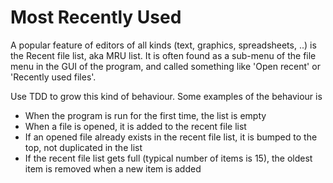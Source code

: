 Most Recently Used
==================

A popular feature of editors of all kinds (text, graphics, spreadsheets, ..) is the Recent file list, aka MRU list. It is often found as a sub-menu of the file menu in the GUI of the program, and called something like 'Open recent' or 'Recently
used files'.

Use TDD to grow this kind of behaviour. Some examples of the behaviour is

 * When the program is run for the first time, the list is empty
 * When a file is opened, it is added to the recent file list
 * If an opened file already exists in the recent file list, it is bumped to the top, not duplicated in the list
 * If the recent file list gets full (typical number of items is 15), the oldest item is removed when a new item is added


